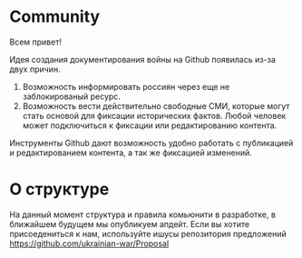 # Community

Всем привет!

Идея создания документирования войны на Github появилась из-за двух причин.
1. Возможность информировать россиян через еще не заблокированый ресурс.
2. Возможность вести действительно свободные СМИ, которые могут стать основой для
фиксации исторических фактов. Любой человек может подключиться к фиксации или редактированию
контента.

Инструменты Github дают возможность удобно работать с публикацией и редактированием контента,
а так же фиксацией изменений. 

# О структуре

На данный момент структура и правила комьюнити в разработке, в ближайшем будущем мы опубликуем апдейт.
Если вы хотите присоедениться к нам, используйте ишусы репозитория предложений https://github.com/ukrainian-war/Proposal
